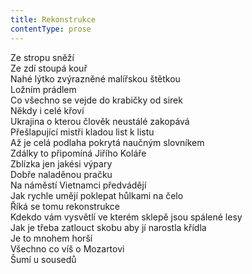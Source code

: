 ```yaml
---
title: Rekonstrukce
contentType: prose
---
```


<section>

Ze stropu sněží  
Ze zdí stoupá kouř  
Nahé lýtko zvýrazněné malířskou štětkou  
Ložním prádlem  
Co všechno se vejde do krabičky od sirek  
Někdy i celé křoví  
Ukrajina o kterou člověk neustálé zakopává  
Přešlapující mistři kladou list k listu  
Až je celá podlaha pokrytá naučným slovníkem  
Zdálky to připomíná Jiřího Koláře  
Zblízka jen jakési výpary  
Dobře naladěnou pračku  
Na náměstí Vietnamci předvádějí  
Jak rychle umějí poklepat hůlkami na čelo  
Říká se tomu rekonstrukce  
Kdekdo vám vysvětlí ve kterém sklepě jsou spálené lesy  
Jak je třeba zatlouct skobu aby jí narostla křídla  
Je to mnohem horší  
Všechno co víš o Mozartovi  
Šumí u sousedů

</section>
